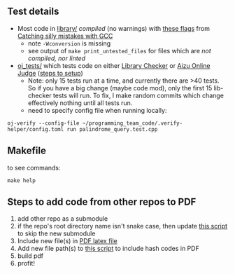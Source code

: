 ## Test details
- Most code in [library/](https://github.com/lrvideckis/programming_team_code/tree/master/library) *compiled* (no warnings) with [these flags](https://github.com/lrvideckis/programming_team_code/blob/master/tests/scripts/compile_flags.txt) from [Catching silly mistakes with GCC](https://codeforces.com/blog/entry/15547)
  - note `-Wconversion` is missing
  - see output of `make print_untested_files` for files which are *not compiled, nor linted*
- [oj_tests/](https://github.com/lrvideckis/programming_team_code/tree/master/tests/oj_tests) which tests code on either [Library Checker](https://judge.yosupo.jp/) or [Aizu Online Judge](https://onlinejudge.u-aizu.ac.jp/home) ([steps to setup](https://online-judge-tools.github.io/verification-helper/installer.html))
  - Note: only 15 tests run at a time, and currently there are >40 tests. So if you have a big change (maybe code mod), only the first 15 lib-checker tests will run. To fix, I make random commits which change effectively nothing until all tests run.
  - need to specify config file when running locally:

```
oj-verify --config-file ~/programming_team_code/.verify-helper/config.toml run palindrome_query.test.cpp
```

## Makefile
to see commands:
```
make help
```
## Steps to add code from other repos to PDF
1. add other repo as a submodule
2. if the repo's root directory name isn't snake case, then update [this script](https://github.com/lrvideckis/programming_team_code/blob/master/tests/scripts/check_format.sh) to skip the new submodule
3. Include new file(s) in [PDF latex file](https://github.com/lrvideckis/programming_team_code/blob/master/tests/scripts/25_pg_reference.tex)
4. Add new file path(s) to [this script](https://github.com/lrvideckis/programming_team_code/blob/master/tests/scripts/make_pdf.sh) to include hash codes in PDF
5. build pdf
6. profit!

